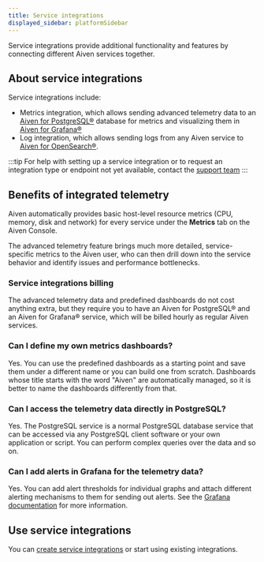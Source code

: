 ```yaml
---
title: Service integrations
displayed_sidebar: platformSidebar
---
```


Service integrations provide additional functionality and features by connecting different Aiven services together.

## About service integrations

Service integrations include:

- Metrics integration, which allows sending advanced telemetry data to an
  [Aiven for PostgreSQL®](https://aiven.io/postgresql) database for metrics and
  visualizing them in [Aiven for Grafana®](https://aiven.io/grafana)
- Log integration, which allows sending logs from any Aiven service to
  [Aiven for OpenSearch®](https://aiven.io/opensearch).

:::tip
For help with setting up a service integration or to request an integration type or
endpoint not yet available, contact the [support team](mailto:support@aiven.io)
:::

## Benefits of integrated telemetry

Aiven automatically provides basic host-level resource metrics (CPU,
memory, disk and network) for every service under the **Metrics** tab on
the Aiven Console.

The advanced telemetry feature brings much more detailed,
service-specific metrics to the Aiven user, who can then drill down into
the service behavior and identify issues and performance bottlenecks.

### Service integrations billing

The advanced telemetry data and predefined dashboards do not cost
anything extra, but they require you to have an Aiven for PostgreSQL®
and an Aiven for Grafana® service, which will be billed hourly as
regular Aiven services.

### Can I define my own metrics dashboards?

Yes. You can use the predefined dashboards as a starting point and save
them under a different name or you can build one from scratch.
Dashboards whose title starts with the word \"Aiven\" are automatically
managed, so it is better to name the dashboards differently from that.

### Can I access the telemetry data directly in PostgreSQL?

Yes. The PostgreSQL service is a normal PostgreSQL database service that
can be accessed via any PostgreSQL client software or your own
application or script. You can perform complex queries over the data and
so on.

### Can I add alerts in Grafana for the telemetry data?

Yes. You can add alert thresholds for individual graphs and attach
different alerting mechanisms to them for sending out alerts.
See the [Grafana documentation](/docs/products/grafana) for more information.

## Use service integrations

You can [create service integrations](/docs/platform/howto/create-service-integration) or
start using existing integrations.
